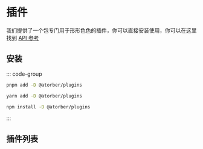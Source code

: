 # 插件

我们提供了一个包专门用于形形色色的插件，你可以直接安装使用，你可以在这里找到 [API 参考](https://www.jsdocs.io/package/@atorber/plugins)

## 安装

::: code-group
  ```bash [pnpm]
  pnpm add -D @atorber/plugins
  ```
  ```bash [yarn]
  yarn add -D @atorber/plugins
  ```
  ```bash [npm]
  npm install -D @atorber/plugins
  ```
:::

## 插件列表

<ContentPlugins />
